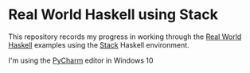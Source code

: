 Real World Haskell using Stack
==============================
This repository records my progress in working through the 
[Real World Haskell](http://book.realworldhaskell.org/read/index.html) examples using the 
[Stack](https://github.com/commercialhaskell/stack) Haskell environment.

I'm using the [PyCharm](https://www.jetbrains.com/pycharm/) editor in Windows 10